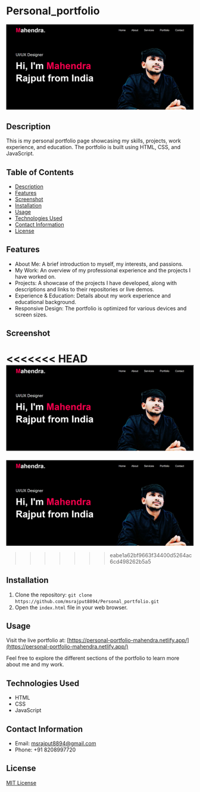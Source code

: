 # Personal_portfolio

![Portfolio Screenshot](images/portfolio-screenshot.png)

## Description

This is my personal portfolio page showcasing my skills, projects, work experience, and education. The portfolio is built using HTML, CSS, and JavaScript.

## Table of Contents

- [Description](#description)
- [Features](#features)
- [Screenshot](#screenshot)
- [Installation](#installation)
- [Usage](#usage)
- [Technologies Used](#technologies-used)
- [Contact Information](#contact-information)
- [License](#license)

## Features

- About Me: A brief introduction to myself, my interests, and passions.
- My Work: An overview of my professional experience and the projects I have worked on.
- Projects: A showcase of the projects I have developed, along with descriptions and links to their repositories or live demos.
- Experience & Education: Details about my work experience and educational background.
- Responsive Design: The portfolio is optimized for various devices and screen sizes.

## Screenshot

<<<<<<< HEAD
![Portfolio Screenshot](images/portfolio-screenshot.png)
=======
![Portfolio Screenshot](images/portfolio-screenshot.png) 
>>>>>>> eabe1a62bf9663f34400d5264ac6cd498262b5a5

## Installation

1. Clone the repository: `git clone https://github.com/msrajput8894/Personal_portfolio.git`
2. Open the `index.html` file in your web browser.

## Usage

Visit the live portfolio at: [https://personal-portfolio-mahendra.netlify.app/](https://personal-portfolio-mahendra.netlify.app/)

Feel free to explore the different sections of the portfolio to learn more about me and my work.

## Technologies Used

- HTML
- CSS
- JavaScript

## Contact Information

- Email: [msrajput8894@gmail.com](mailto:msrajput8894@gmail.com)
- Phone: +91 8208997720

## License

[MIT License](LICENSE)
